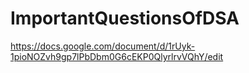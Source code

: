 # ImportantQuestionsOfDSA

https://docs.google.com/document/d/1rUyk-1pioNOZvh9gp7lPbDbm0G6cEKP0QlyrlrvVQhY/edit
